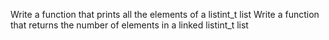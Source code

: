 Write a function that prints all the elements of a listint_t list
Write a function that returns the number of elements in a linked listint_t list
